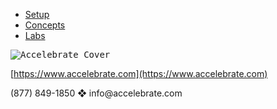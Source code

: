 
- [Setup](Setup.md)
- [Concepts](concepts/00-FrontMatter.md)
- [Labs](./labs/00-Cover.md)

<kbd>![Accelebrate Cover](https://user-images.githubusercontent.com/1474579/65268354-f9366100-dae4-11e9-80c6-69a89d818700.png)</kbd>



[https://www.accelebrate.com](https://www.accelebrate.com)

<p>
(877) 849-1850 &#x2756 info@accelebrate.com
</p>
